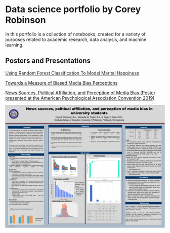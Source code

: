 # Data science portfolio by Corey Robinson
In this portfolio is a collection of notebooks, created for a variety of purposes related to academic research, data analysis, and machine learning. 

## Posters and Presentations
[Using Random Forest Classification To Model Marital Happiness](https://speakerdeck.com/crobtennis/using-random-forest-classification-to-model-marital-happiness)

[Towards a Measure of Biased Media Bias Perceptions](https://speakerdeck.com/crobtennis/towards-a-measure-of-biased-media-bias-perception)

[News Sources, Political Affiliation, and Perception of Media Bias (Poster presented at the American Psychological Association Convention 2019)](https://github.com/crobtennis/Corey_Portfolio/blob/main/APA_polmedia/APA_poster_2019.png)

<img src="https://github.com/crobtennis/Corey_Portfolio/blob/main/APA_polmedia/APA_poster_2019.png" width="600">
